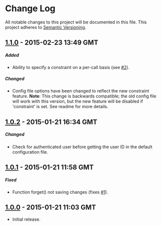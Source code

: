 # Change Log
All notable changes to this project will be documented in this file.
This project adheres to [Semantic Versioning](http://semver.org/).

## [1.1.0] - 2015-02-23 13:49 GMT
##### Added
- Ability to specify a constraint on a per-call basis (see [#2]).

##### Changed
- Config file options have been changed to reflect the new constraint feature. **Note**: This change is backwards compatible; the old config file will work with this version, but the new feature will be disabled if 'constraint' is set. See readme for more details.

## [1.0.2] - 2015-01-21 16:34 GMT
##### Changed
- Check for authenticated user before getting the user ID in the default configuration file.

## [1.0.1] - 2015-01-21 11:58 GMT
##### Fixed
- Function forget() not saving changes (fixes [#1]).

## [1.0.0] - 2015-01-21 11:03 GMT
- Initial release.



[#1]: https://github.com/Grimthorr/laravel-user-settings/issues/1
[#2]: https://github.com/Grimthorr/laravel-user-settings/pull/2

[1.1.0]: https://github.com/Grimthorr/laravel-user-settings/compare/1.0.2...1.1.0
[1.0.2]: https://github.com/Grimthorr/laravel-user-settings/compare/1.0.1...1.0.2
[1.0.1]: https://github.com/Grimthorr/laravel-user-settings/compare/1.0.0...1.0.1
[1.0.0]: https://github.com/Grimthorr/laravel-user-settings/tree/1.0.0
